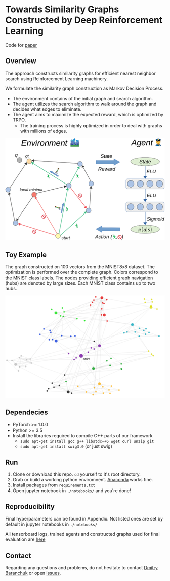 # Towards Similarity Graphs Constructed by Deep Reinforcement Learning
Code for [paper](https://128.84.21.199/abs/1911.12122)

## Overview

The approach constructs similarity graphs for efficient nearest neighbor search using Reinforcement Learning machinery.

We formulate the similarity graph construction as Markov Decision Process. 

* The environment contains of the initial graph and search algorithm. 
* The agent utilizes the search algorithm to walk around the graph and decides what edges to eliminate. 
* The agent aims to maximize the expected reward, which is optimized by TRPO. 
    * The training process is highly optimized in order to deal with graphs with millions of edges.

<img src="./resources/env_agent.png" width=700px>


## Toy Example

The graph constructed on 100 vectors from the MNIST8x8 dataset. The optimization is performed over the complete graph. Colors correspond to the MNIST class labels. The nodes providing efficient graph navigation (hubs) are denoted by large sizes. Each MNIST class contains up to two hubs.

<img src="./resources/toy_example.png" width=700px>

## Dependecies 

* PyTorch >= 1.0.0 
* Python >= 3.5
* Install the libraries required to compile C++ parts of our framework
  * ```sudo apt-get install gcc g++ libstdc++6 wget curl unzip git```
  * ```sudo apt-get install swig3.0``` (or just swig)
  

## Run
1. Clone or download this repo. `cd` yourself to it's root directory.
2. Grab or build a working python enviromnent. [Anaconda](https://www.anaconda.com/) works fine.
3. Install packages from `requirements.txt`
4. Open jupyter notebook in `./notebooks/` and you're done!


## Reproducibility

Final hyperparameters can be found in Appendix. Not listed ones are set by default in jupyter notebooks in `./notebooks/` 

All tensorboard logs, trained agents and constructed graphs used for final evaluation are [here](https://www.dropbox.com/sh/h0onjsyqrvguila/AACAd4KU8UZ8GzI1yQCenQDia?dl=0)


## Contact
Regarding any questions and problems, do not hesitate to contact [Dmitry Baranchuk](mailto:dmitry.baranchuk@grpahics.cs.msu) or open [issues](https://github.com/dbaranchuk/nns-meets-deep-rl/issues).
